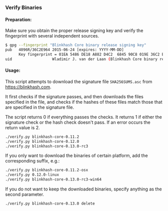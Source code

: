 ### Verify Binaries

#### Preparation:

Make sure you obtain the proper release signing key and verify the fingerprint with several independent sources.

```sh
$ gpg --fingerprint "Blinkhash Core binary release signing key"
pub   4096R/36C2E964 2015-06-24 [expires: YYYY-MM-DD]
      Key fingerprint = 01EA 5486 DE18 A882 D4C2  6845 90C8 019E 36C2 E964
uid                  Wladimir J. van der Laan (Blinkhash Core binary release signing key) <laanwj@gmail.com>
```

#### Usage:

This script attempts to download the signature file `SHA256SUMS.asc` from https://blinkhash.com.

It first checks if the signature passes, and then downloads the files specified in the file, and checks if the hashes of these files match those that are specified in the signature file.

The script returns 0 if everything passes the checks. It returns 1 if either the signature check or the hash check doesn't pass. If an error occurs the return value is 2.


```sh
./verify.py blinkhash-core-0.11.2
./verify.py blinkhash-core-0.12.0
./verify.py blinkhash-core-0.13.0-rc3
```

If you only want to download the binaries of certain platform, add the corresponding suffix, e.g.:

```sh
./verify.py blinkhash-core-0.11.2-osx
./verify.py 0.12.0-linux
./verify.py blinkhash-core-0.13.0-rc3-win64
```

If you do not want to keep the downloaded binaries, specify anything as the second parameter.

```sh
./verify.py blinkhash-core-0.13.0 delete
```
